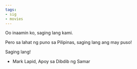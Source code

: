 ```yaml
---
tags:
- sig
- movies
---
```




Oo inaamin ko, saging lang kami.

Pero sa lahat ng puno sa Pilipinas, saging lang ang may puso!

Saging lang!

- Mark Lapid, Apoy sa Dibdib ng Samar